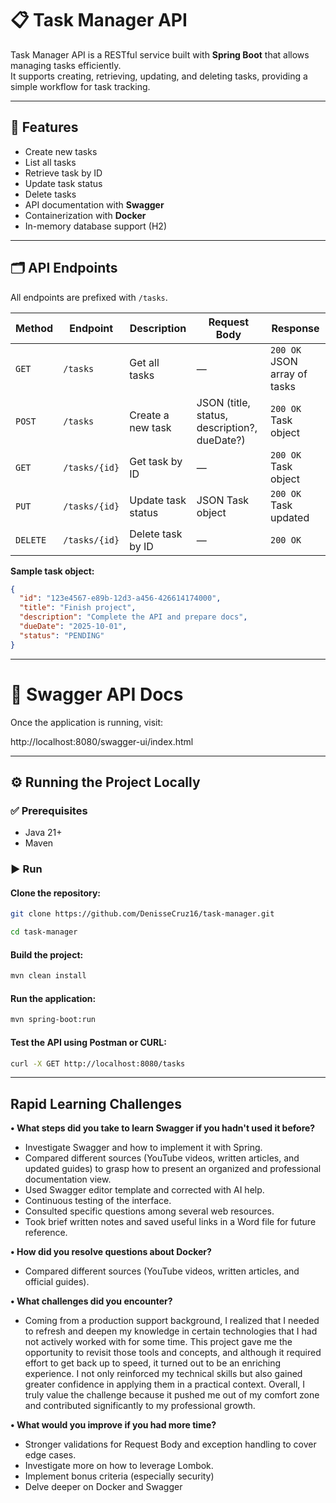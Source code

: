 # 📋 Task Manager API

Task Manager API is a RESTful service built with **Spring Boot** that allows managing tasks efficiently.  
It supports creating, retrieving, updating, and deleting tasks, providing a simple workflow for task tracking.

---

## 🚀 Features
- Create new tasks
- List all tasks
- Retrieve task by ID
- Update task status
- Delete tasks
- API documentation with **Swagger**
- Containerization with **Docker**
- In-memory database support (H2)

---

## 🗂️ API Endpoints

All endpoints are prefixed with `/tasks`.

| Method | Endpoint         | Description              | Request Body         | Response |
|--------|------------------|--------------------------|----------------------|----------|
| `GET`  | `/tasks`         | Get all tasks           | —                    | `200 OK` JSON array of tasks |
| `POST` | `/tasks`         | Create a new task       | JSON (title, status, description?, dueDate?) | `200 OK` Task object |
| `GET`  | `/tasks/{id}`    | Get task by ID          | —                    | `200 OK` Task object |
| `PUT`  | `/tasks/{id}`    | Update task status      | JSON Task object     | `200 OK` Task updated |
| `DELETE` | `/tasks/{id}`  | Delete task by ID       | —                    | `200 OK` |

**Sample task object:**
```json
{
  "id": "123e4567-e89b-12d3-a456-426614174000",
  "title": "Finish project",
  "description": "Complete the API and prepare docs",
  "dueDate": "2025-10-01",
  "status": "PENDING"
}
```
---

# 📖 Swagger API Docs

Once the application is running, visit:

http://localhost:8080/swagger-ui/index.html

---

## ⚙️ Running the Project Locally
### ✅ Prerequisites
- Java 21+
- Maven

### ▶️ Run
#### Clone the repository:

```bash
git clone https://github.com/DenisseCruz16/task-manager.git

cd task-manager
```

#### Build the project:

```bash
mvn clean install
```

#### Run the application:

```bash
mvn spring-boot:run
```

#### Test the API using Postman or CURL:

```bash
curl -X GET http://localhost:8080/tasks
```
---
## Rapid Learning Challenges

**• What steps did you take to learn Swagger if you hadn't used it before?**

  - Investigate Swagger and how to implement it with Spring.
  - Compared different sources (YouTube videos, written articles, and updated guides) to grasp how to present an organized and professional documentation view.
  - Used Swagger editor template and corrected with AI help.
  - Continuous testing of the interface.
  - Consulted specific questions among several web resources.
  - Took brief written notes and saved useful links in a Word file for future reference.
    
**• How did you resolve questions about Docker?**
- Compared different sources (YouTube videos, written articles, and official guides).

**• What challenges did you encounter?**

  - Coming from a production support background, I realized that I needed to refresh and deepen my knowledge in certain technologies that I had not actively worked with for some time. This project gave me the opportunity to revisit those tools and concepts, and although it required effort to get back up to speed, it turned out to be an enriching experience. I not only reinforced my technical skills but also gained greater confidence in applying them in a practical context. Overall, I truly value the challenge because it pushed me out of my comfort zone and contributed significantly to my professional growth.
    
**• What would you improve if you had more time?**

  - Stronger validations for Request Body and exception handling to cover edge cases.
  - Investigate more on how to leverage Lombok.
  - Implement bonus criteria (especially security)
  - Delve deeper on Docker and Swagger
